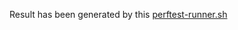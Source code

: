 Result has been generated by this [perftest-runner.sh](https://github.com/untillpro/air-devops/blob/cdb98acaf99cf2f265c11951aa534cbd52bbbfff/perftest/docker/perftest-runner.sh)
